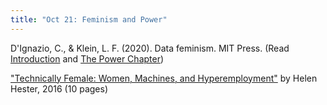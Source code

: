 ```yaml
---
title: "Oct 21: Feminism and Power"
---
```



D'Ignazio, C., & Klein, L. F. (2020). Data feminism. MIT Press. (Read [Introduction](https://mitpressonpubpub.mitpress.mit.edu/pub/dgv16l22/release/6) and [The Power Chapter](https://mitpressonpubpub.mitpress.mit.edu/pub/7ruegkt6/release/4))

["Technically Female: Women, Machines, and Hyperemployment"](http://salvage.zone/in-print/technically-female-women-machines-and-hyperemployment/) by Helen Hester, 2016 (10 pages)

